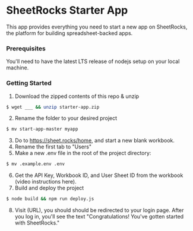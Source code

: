 # SheetRocks Starter App

This app provides everything you need to start a new app on SheetRocks, the platform for building spreadsheet-backed apps.

### Prerequisites
You'll need to have the latest LTS release of nodejs setup on your local machine.

### Getting Started
1. Download the zipped contents of this repo & unzip
```bash
$ wget ___ && unzip starter-app.zip
```
2. Rename the folder to your desired project
```bash
$ mv start-app-master myapp
```
3. Do to https://sheet.rocks/home, and start a new blank workbook.
4. Rename the first tab to "Users"
5. Make a new .env file in the root of the project directory:
```bash
$ mv .example.env .env
```
6. Get the API Key, Workbook ID, and User Sheet ID from the workbook (video instructions here).
7. Build and deploy the project
```bash
$ node build && npm run deploy.js
```
8. Visit (URL), you should should be redirected to your login page. After you log in, you'll see the text "Congratulations! You've gotten started with SheetRocks."
